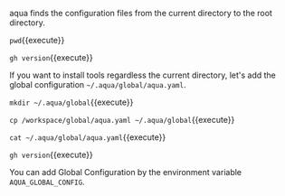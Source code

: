 aqua finds the configuration files from the current directory to the root directory.

`pwd`{{execute}}

`gh version`{{execute}}

If you want to install tools regardless the current directory,
let's add the global configuration `~/.aqua/global/aqua.yaml`.

`mkdir ~/.aqua/global`{{execute}}

`cp /workspace/global/aqua.yaml ~/.aqua/global`{{execute}}

`cat ~/.aqua/global/aqua.yaml`{{execute}}

`gh version`{{execute}}

You can add Global Configuration by the environment variable `AQUA_GLOBAL_CONFIG`.

